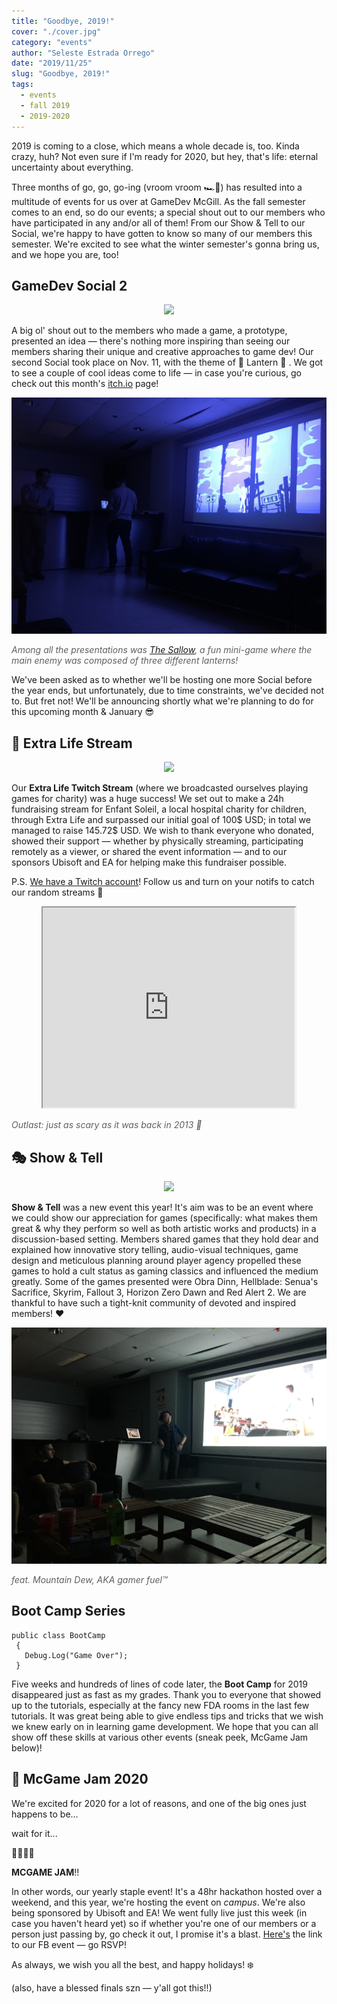 ```yaml
---
title: "Goodbye, 2019!"
cover: "./cover.jpg"
category: "events"
author: "Seleste Estrada Orrego"
date: "2019/11/25"
slug: "Goodbye, 2019!"
tags:
  - events
  - fall 2019
  - 2019-2020
---
```



2019 is coming to a close, which means a whole decade is, too. Kinda crazy, huh? Not even sure if I'm ready for 2020, but hey, that's life: eternal uncertainty about everything.

Three months of go, go, go-ing (vroom vroom 🏎️💨) has resulted into a multitude of events for us over at GameDev McGill. As the fall semester comes to an end, so do our events; a special shout out to our members who have participated in any and/or all of them! From our Show & Tell to our Social, we're happy to have gotten to know so many of our members this semester. We're excited to see what the winter semester's gonna bring us, and we hope you are, too!

## GameDev Social 2

<p align="center">
  <img src=https://media.giphy.com/media/xTiTntltYGbF6jBdw4/giphy.gif>
 </p>

A big ol' shout out to the members who made a game, a prototype, presented an idea — there's nothing more inspiring than seeing our members sharing their unique and creative approaches to game dev! Our second Social took place on Nov. 11, with the theme of 🏮 Lantern 🏮 . We got to see a couple of cool ideas come to life — in case you're curious, go check out this month's [itch.io](https://itch.io/jam/game-jam-monthly-october-2019) page! 

![The Sallow](./the-sallow.jpg)

<font color="#5f5f5f">*Among all the presentations was [The Sallow](https://mrfufu.itch.io/the-sallow), a fun mini-game where the main enemy was composed of three different lanterns!*</font>

We've been asked as to whether we'll be hosting one more Social before the year ends, but unfortunately, due to time constraints, we've decided not to. But fret not! We'll be announcing shortly what we're planning to do for this upcoming month & January 😎

## 👶 Extra Life Stream

<p align="center">
  <img src=https://media.giphy.com/media/26gJA86nNiY4a39Ze/giphy.gif>
 </p>

 Our **Extra Life Twitch Stream** (where we broadcasted ourselves playing games for charity) was a huge success! We set out to make a 24h fundraising stream for Enfant Soleil, a local hospital charity for children, through Extra Life and surpassed our initial goal of 100$ USD; in total we managed to raise 145.72$ USD. We wish to thank everyone who donated, showed their support — whether by physically streaming, participating remotely as a viewer, or shared the event information — and to our sponsors Ubisoft and EA for helping make this fundraiser possible.

 P.S. [We have a Twitch account](https://www.twitch.tv/gamedevmcgill)! Follow us and turn on your notifs to catch our random streams 💃

<p align="center">
<iframe
    src="https://clips.twitch.tv/embed?clip=PlayfulUnsightlyEelTwitchRPG"
    width="80%"
    height="320px"
    allowfullscreen="true">
</iframe>
 </p>

 <font color="#5f5f5f">*Outlast: just as scary as it was back in 2013 👻*</font>

 ## 🎭 Show & Tell

 <p align="center">
  <img src=https://66.media.tumblr.com/de1bd45aa0562e2640bcf1d1f1b83942/tumblr_mqekrwsKsg1rqfhi2o1_400.gif>
 </p>

**Show & Tell** was a new event this year! It's aim was to be an event where we could show our appreciation for games (specifically: what makes them great & why they perform so well as both artistic works and products) in a discussion-based setting. Members shared games that they hold dear and explained how innovative story telling, audio-visual techniques, game design and meticulous planning around player agency propelled these games to hold a cult status as gaming classics and influenced the medium greatly. Some of the games presented were Obra Dinn, Hellblade: Senua's Sacrifice, Skyrim, Fallout 3, Horizon Zero Dawn and Red Alert 2. We are thankful to have such a tight-knit community of devoted and inspired members! ❤️

![Show and Tell](./show-and-tell.jpg)

 <font color="#5f5f5f">*feat. Mountain Dew, AKA gamer fuel™️*</font>

 ## Boot Camp Series

 ```
 public class BootCamp
  {
    Debug.Log("Game Over");
  }
```

Five weeks and hundreds of lines of code later, the **Boot Camp** for 2019 disappeared just as fast as my grades. Thank you to everyone that showed up to the tutorials, especially at the fancy new FDA rooms in the last few tutorials. It was great being able to give endless tips and tricks that we wish we knew early on in learning game development. We hope that you can all show off these skills at various other events (sneak peek, McGame Jam below)!

## 🐧 McGame Jam 2020

We're excited for 2020 for a lot of reasons, and one of the big ones just happens to be... 

wait for it...

🥁🥁🥁🥁

**MCGAME JAM**!!

In other words, our yearly staple event! It's a 48hr hackathon hosted over a weekend, and this year, we're hosting the event on *campus*. We're also being sponsored by Ubisoft and EA! We went fully live just this week (in case you haven't heard yet) so if whether you're one of our members or a person just passing by, go check it out, I promise it's a blast. [Here's](https://www.facebook.com/events/476282433234589/) the link to our FB event — go RSVP!

As always, we wish you all the best, and happy holidays! ❄️

(also, have a blessed finals szn — y'all got this!!)
